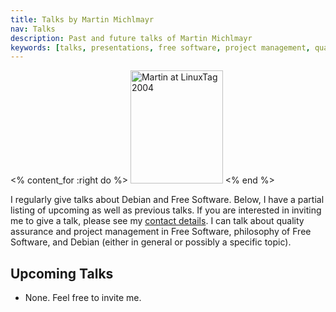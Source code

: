```yaml
---
title: Talks by Martin Michlmayr
nav: Talks
description: Past and future talks of Martin Michlmayr
keywords: [talks, presentations, free software, project management, quality]
---
```


<% content_for :right do %>
<img src = "../images/r_linuxtag2004_tbm1.jpg" class="border" alt="Martin at LinuxTag 2004" width="148" height="181" />
<% end %>

I regularly give talks about Debian and Free Software.  Below, I have a
partial listing of upcoming as well as previous talks.  If you are
interested in inviting me to give a talk, please see my <a href =
"../contact">contact details</a>.  I can talk about quality assurance and
project management in Free Software, philosophy of Free Software, and
Debian (either in general or possibly a specific topic).

<h2>Upcoming Talks</h2>

<ul>

<li>None.  Feel free to invite me.</li>

</ul>

